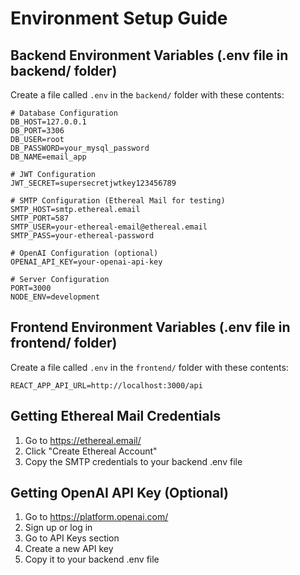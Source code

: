 # Environment Setup Guide

## Backend Environment Variables (.env file in backend/ folder)

Create a file called `.env` in the `backend/` folder with these contents:

```env
# Database Configuration
DB_HOST=127.0.0.1
DB_PORT=3306
DB_USER=root
DB_PASSWORD=your_mysql_password
DB_NAME=email_app

# JWT Configuration
JWT_SECRET=supersecretjwtkey123456789

# SMTP Configuration (Ethereal Mail for testing)
SMTP_HOST=smtp.ethereal.email
SMTP_PORT=587
SMTP_USER=your-ethereal-email@ethereal.email
SMTP_PASS=your-ethereal-password

# OpenAI Configuration (optional)
OPENAI_API_KEY=your-openai-api-key

# Server Configuration
PORT=3000
NODE_ENV=development
```

## Frontend Environment Variables (.env file in frontend/ folder)

Create a file called `.env` in the `frontend/` folder with these contents:

```env
REACT_APP_API_URL=http://localhost:3000/api
```

## Getting Ethereal Mail Credentials

1. Go to https://ethereal.email/
2. Click "Create Ethereal Account"
3. Copy the SMTP credentials to your backend .env file

## Getting OpenAI API Key (Optional)

1. Go to https://platform.openai.com/
2. Sign up or log in
3. Go to API Keys section
4. Create a new API key
5. Copy it to your backend .env file

